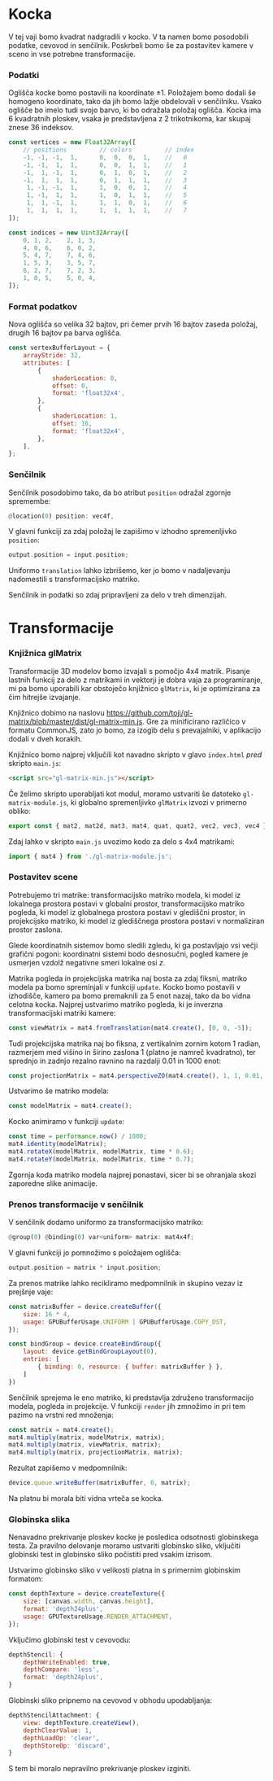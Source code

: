 # Kocka

V tej vaji bomo kvadrat nadgradili v kocko. V ta namen bomo posodobili podatke,
cevovod in senčilnik. Poskrbeli bomo še za postavitev kamere v sceno in vse
potrebne transformacije.

### Podatki

Oglišča kocke bomo postavili na koordinate ±1. Položajem bomo dodali še homogeno
koordinato, tako da jih bomo lažje obdelovali v senčilniku. Vsako oglišče bo
imelo tudi svojo barvo, ki bo odražala položaj oglišča. Kocka ima 6 kvadratnih
ploskev, vsaka je predstavljena z 2 trikotnikoma, kar skupaj znese 36 indeksov.

```js
const vertices = new Float32Array([
    // positions         // colors         // index
    -1, -1, -1,  1,      0,  0,  0,  1,    //   0
    -1, -1,  1,  1,      0,  0,  1,  1,    //   1
    -1,  1, -1,  1,      0,  1,  0,  1,    //   2
    -1,  1,  1,  1,      0,  1,  1,  1,    //   3
     1, -1, -1,  1,      1,  0,  0,  1,    //   4
     1, -1,  1,  1,      1,  0,  1,  1,    //   5
     1,  1, -1,  1,      1,  1,  0,  1,    //   6
     1,  1,  1,  1,      1,  1,  1,  1,    //   7
]);

const indices = new Uint32Array([
    0, 1, 2,    2, 1, 3,
    4, 0, 6,    6, 0, 2,
    5, 4, 7,    7, 4, 6,
    1, 5, 3,    3, 5, 7,
    6, 2, 7,    7, 2, 3,
    1, 0, 5,    5, 0, 4,
]);
```

### Format podatkov

Nova oglišča so velika 32 bajtov, pri čemer prvih 16 bajtov zaseda položaj,
drugih 16 bajtov pa barva oglišča.

```js
const vertexBufferLayout = {
    arrayStride: 32,
    attributes: [
        {
            shaderLocation: 0,
            offset: 0,
            format: 'float32x4',
        },
        {
            shaderLocation: 1,
            offset: 16,
            format: 'float32x4',
        },
    ],
};
```

### Senčilnik

Senčilnik posodobimo tako, da bo atribut `position` odražal zgornje spremembe:

```rust
@location(0) position: vec4f,
```

V glavni funkciji za zdaj položaj le zapišimo v izhodno spremenljivko
`position`:

```rust
output.position = input.position;
```

Uniformo `translation` lahko izbrišemo, ker jo bomo v nadaljevanju nadomestili
s transformacijsko matriko.

Senčilnik in podatki so zdaj pripravljeni za delo v treh dimenzijah.

# Transformacije

### Knjižnica glMatrix

Transformacije 3D modelov bomo izvajali s pomočjo 4x4 matrik. Pisanje lastnih
funkcij za delo z matrikami in vektorji je dobra vaja za programiranje, mi pa
bomo uporabili kar obstoječo knjižnico `glMatrix`, ki je optimizirana za čim
hitrejše izvajanje.

Knjižnico dobimo na naslovu <https://github.com/toji/gl-matrix/blob/master/dist/gl-matrix-min.js>.
Gre za minificirano različico v formatu CommonJS, zato jo bomo, za izogib delu
s prevajalniki, v aplikacijo dodali v dveh korakih.

Knjižnico bomo najprej vključili kot navadno skripto v glavo `index.html` *pred*
skripto `main.js`:

```html
<script src="gl-matrix-min.js"></script>
```

Če želimo skripto uporabljati kot modul, moramo ustvariti še datoteko
`gl-matrix-module.js`, ki globalno spremenljivko `glMatrix` izvozi v primerno
obliko:

```js
export const { mat2, mat2d, mat3, mat4, quat, quat2, vec2, vec3, vec4 } = glMatrix;
```

Zdaj lahko v skripto `main.js` uvozimo kodo za delo s 4x4 matrikami:

```js
import { mat4 } from './gl-matrix-module.js';
```

### Postavitev scene

Potrebujemo tri matrike: transformacijsko matriko modela, ki model iz lokalnega
prostora postavi v globalni prostor, transformacijsko matriko pogleda, ki model
iz globalnega prostora postavi v glediščni prostor, in projekcijsko matriko,
ki model iz glediščnega prostora postavi v normaliziran prostor zaslona.

Glede koordinatnih sistemov bomo sledili zgledu, ki ga postavljajo vsi večji
grafični pogoni: koordinatni sistemi bodo desnosučni, pogled kamere je usmerjen
vzdolž negativne smeri lokalne osi *z*.

Matrika pogleda in projekcijska matrika naj bosta za zdaj fiksni, matriko modela
pa bomo spreminjali v funkciji `update`. Kocko bomo postavili v izhodišče,
kamero pa bomo premaknili za 5 enot nazaj, tako da bo vidna celotna kocka.
Najprej ustvarimo matriko pogleda, ki je inverzna transformacijski matriki
kamere:

```js
const viewMatrix = mat4.fromTranslation(mat4.create(), [0, 0, -5]);
```

Tudi projekcijska matrika naj bo fiksna, z vertikalnim zornim kotom 1 radian,
razmerjem med višino in širino zaslona 1 (platno je namreč kvadratno), ter
sprednjo in zadnjo rezalno ravnino na razdalji 0.01 in 1000 enot:

```js
const projectionMatrix = mat4.perspectiveZO(mat4.create(), 1, 1, 0.01, 1000);
```

Ustvarimo še matriko modela:

```js
const modelMatrix = mat4.create();
```

Kocko animiramo v funkciji `update`:

```js
const time = performance.now() / 1000;
mat4.identity(modelMatrix);
mat4.rotateX(modelMatrix, modelMatrix, time * 0.6);
mat4.rotateY(modelMatrix, modelMatrix, time * 0.7);
```

Zgornja koda matriko modela najprej ponastavi, sicer bi se ohranjala skozi
zaporedne slike animacije.

### Prenos transformacije v senčilnik

V senčilnik dodamo uniformo za transformacijsko matriko:

```rust
@group(0) @binding(0) var<uniform> matrix: mat4x4f;
```

V glavni funkciji jo pomnožimo s položajem oglišča:

```rust
output.position = matrix * input.position;
```

Za prenos matrike lahko recikliramo medpomnilnik in skupino vezav iz prejšnje
vaje:

```js
const matrixBuffer = device.createBuffer({
    size: 16 * 4,
    usage: GPUBufferUsage.UNIFORM | GPUBufferUsage.COPY_DST,
});

const bindGroup = device.createBindGroup({
    layout: device.getBindGroupLayout(0),
    entries: [
        { binding: 0, resource: { buffer: matrixBuffer } },
    ]
})
```

Senčilnik sprejema le eno matriko, ki predstavlja združeno transformacijo
modela, pogleda in projekcije. V funkciji `render` jih zmnožimo in pri tem
pazimo na vrstni red množenja:

```js
const matrix = mat4.create();
mat4.multiply(matrix, modelMatrix, matrix);
mat4.multiply(matrix, viewMatrix, matrix);
mat4.multiply(matrix, projectionMatrix, matrix);
```

Rezultat zapišemo v medpomnilnik:

```js
device.queue.writeBuffer(matrixBuffer, 0, matrix);
```

Na platnu bi morala biti vidna vrteča se kocka.

### Globinska slika

Nenavadno prekrivanje ploskev kocke je posledica odsotnosti globinskega testa.
Za pravilno delovanje moramo ustvariti globinsko sliko, vključiti globinski test
in globinsko sliko počistiti pred vsakim izrisom.

Ustvarimo globinsko sliko v velikosti platna in s primernim globinskim formatom:

```js
const depthTexture = device.createTexture({
    size: [canvas.width, canvas.height],
    format: 'depth24plus',
    usage: GPUTextureUsage.RENDER_ATTACHMENT,
});
```

Vključimo globinski test v cevovodu:

```js
depthStencil: {
    depthWriteEnabled: true,
    depthCompare: 'less',
    format: 'depth24plus',
}
```

Globinski sliko pripnemo na cevovod v obhodu upodabljanja:

```js
depthStencilAttachment: {
    view: depthTexture.createView(),
    depthClearValue: 1,
    depthLoadOp: 'clear',
    depthStoreOp: 'discard',
}
```

S tem bi moralo nepravilno prekrivanje ploskev izginiti.
